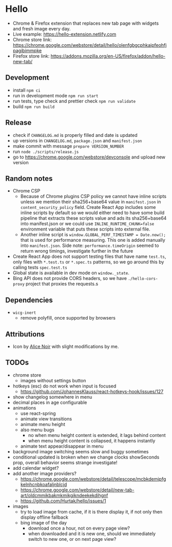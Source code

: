 # Hello

- Chrome & Firefox extension that replaces new tab page with widgets and fresh image every day.
- Live example: https://hello-extension.netlify.com
- Chrome store link: https://chrome.google.com/webstore/detail/hello/olenfgbgcphkaipfeohfjpagibimmpke
- Firefox store link: https://addons.mozilla.org/en-US/firefox/addon/hello-new-tab/

## Development

- install `npm ci`
- run in development mode `npm run start`
- run tests, type check and prettier check `npm run validate`
- build `npm run build`

## Release

- check if `CHANGELOG.md` is properly filled and date is updated
- up versions in `CHANGELOG.md`, `package.json` and `manifest.json`
- make commit with message `prepare VERSION_NUMBER`
- run `node ./scripts/release.js`
- go to https://chrome.google.com/webstore/devconsole and upload new version

## Random notes

- Chrome CSP
  - Because of Chrome plugins CSP policy we cannot have inline scripts unless we mention their sha256+base64 value in `manifest.json` in `content_security_policy` field. Create React App includes some inline scripts by default so we would either need to have some build pipeline that extracts these scripts value and ads its sha256+base64 into manifest.json or we could use `INLINE_RUNTIME_CHUNK=false` environment variable that puts these scripts into external file.
  - Another inline script is `window.GLOBAL_PERF_TIMESTAMP = Date.now();` that is used for performance measuring. This one is added manually into `manifest.json`. Side note: `performance.timeOrigin` seemed to return wrong timings, investigate further in the future
- Create React App does not support testing files that have name `test.ts`, only files with `*.test.ts` or `*.spec.ts` patterns, so we go around this by calling tests `spec.test.ts`
- Global state is available in dev mode on `window._state`.
- Bing API does not provide CORS headers, so we have `./hello-cors-proxy` project that proxies the requests.s

## Dependencies

- `wicg-inert`
  - remove polyfill, once supported by browsers

## Attributions

- Icon by [Alice Noir](https://thenounproject.com/AliceNoir/uploads/?i=576432) with slight modifications by me.

## TODOs

- chrome store
  - images without settings button
- hotkeys (esc) do not work when input is focused
  - https://github.com/JohannesKlauss/react-hotkeys-hook/issues/127
- show changelog somewhere in menu
- decimal places in age configurable
- animations
  - use react-spring
  - animate view transitions
  - animate menu height
  - also menu bugs
    - no when menu height content is extended, it lags behind content
    - when menu height content is collapsed, it happens instantly
  - animate text appear/disappear in menu
- background image switching seems slow and buggy sometimes
- conditional updated is broken when we change clocks showSeconds prop, overall behavior seems strange investigate!
- add calendar widget?
- add another image providers?
  - https://chrome.google.com/webstore/detail/telescope/mcbkdemjpfgkelnhcnbkoafaljnblcjd
  - https://chrome.google.com/webstore/detail/new-tab-art/oldcmmikbakmkmikgikndeekekdihgnf
  - https://github.com/Hurtak/hello/issues/1
- images
  - try to load image from cache, if it is there display it, if not only then display offline fallback
  - bing image of the day
    - download once a hour, not on every page view?
    - when downloaded and it is new one, should we immediately switch to new one, or on next page view?
